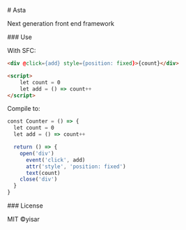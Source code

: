 # Asta

Next generation front end framework

### Use

With SFC:

```html
<div @click={add} style={position: fixed}>{count}</div>

<script>
    let count = 0
    let add = () => count++
</script>
```

Compile to:

```js
const Counter = () => {
  let count = 0
  let add = () => count++

  return () => {
    open('div')
      event('click', add)
      attr('style', 'position: fixed')
      text(count)
    close('div')  
  }
}
```


### License

MIT ©yisar
